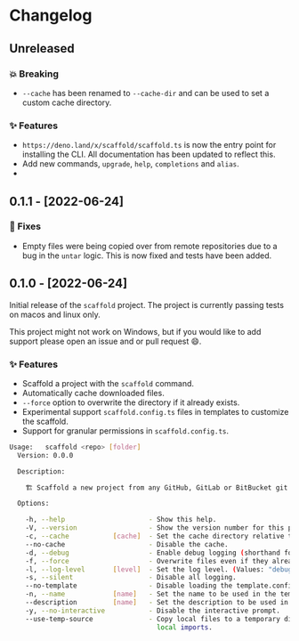 # Changelog

## Unreleased

### 💥 Breaking

- `--cache` has been renamed to `--cache-dir` and can be used to set a custom cache directory.

### ✨ Features

- `https://deno.land/x/scaffold/scaffold.ts` is now the entry point for installing the CLI. All documentation has been updated to reflect this.
- Add new commands, `upgrade`, `help`, `completions` and `alias`.
-

## 0.1.1 - [2022-06-24]

### 🔧 Fixes

- Empty files were being copied over from remote repositories due to a bug in the `untar` logic. This is now fixed and tests have been added.

## 0.1.0 - [2022-06-24]

Initial release of the `scaffold` project. The project is currently passing tests on macos and linux only.

This project might not work on Windows, but if you would like to add support please open an issue and or pull request 😄.

### ✨ Features

- Scaffold a project with the `scaffold` command.
- Automatically cache downloaded files.
- `--force` option to overwrite the directory if it already exists.
- Experimental support `scaffold.config.ts` files in templates to customize the scaffold.
- Support for granular permissions in `scaffold.config.ts`.

```bash
Usage:   scaffold <repo> [folder]
  Version: 0.0.0

  Description:

    🏗️ Scaffold a new project from any GitHub, GitLab or BitBucket git repository.

  Options:

    -h, --help                     - Show this help.
    -V, --version                  - Show the version number for this program.
    -c, --cache           [cache]  - Set the cache directory relative to the current directory.
    --no-cache                     - Disable the cache.
    -d, --debug                    - Enable debug logging (shorthand for --log-level=debug
    -f, --force                    - Overwrite files even if they already exist.
    -l, --log-level       [level]  - Set the log level. (Values: "debug", "info", "warn", "error", "fatal")
    -s, --silent                   - Disable all logging.
    --no-template                  - Disable loading the template.config.ts file.
    -n, --name            [name]   - Set the name to be used in the template
    --description         [name]   - Set the description to be used in the template
    -y, --no-interactive           - Disable the interactive prompt.
    --use-temp-source              - Copy local files to a temporary directory before scaffolding. This might break
                                     local imports.
```
